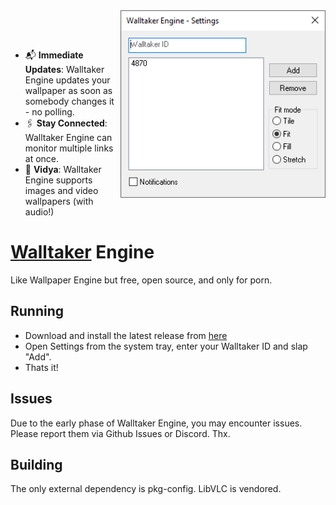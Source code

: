 <img align="right" height="300" src=".github/demo.png">

<br><br>

- 📬 **Immediate Updates**: Walltaker Engine updates your wallpaper as soon as 
    somebody changes it - no polling.
- 🖇 **Stay Connected**: Walltaker Engine can monitor multiple links at once.
- 🎦 **Vidya**: Walltaker Engine supports images and video wallpapers
    (with audio!)

# [Walltaker](https://walltaker.joi.how/) Engine

Like Wallpaper Engine but free, open source, and only for porn.

## Running

- Download and install the latest release from
    [here](https://github.com/zoomasochist/walltaker-engine/releases)
- Open Settings from the system tray, enter your Walltaker ID and slap "Add".
- Thats it!

## Issues

Due to the early phase of Walltaker Engine, you may encounter issues.
Please report them via Github Issues or Discord. Thx.

## Building

The only external dependency is pkg-config. LibVLC is vendored.
